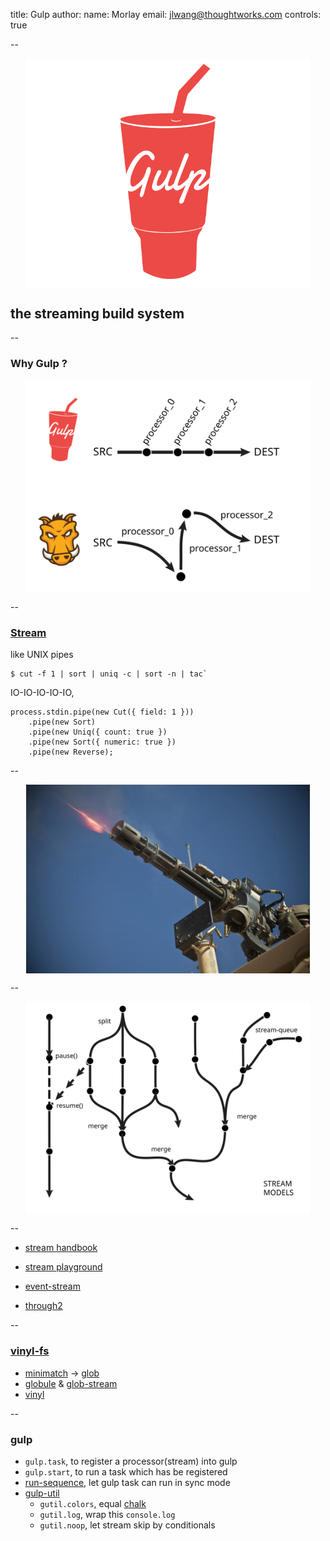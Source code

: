 title: Gulp
author:
  name: Morlay
  email: jlwang@thoughtworks.com
controls: true

--

<style> img{ max-width:90%; display:block; margin:0 auto; } </style>

![Gulp](images/gulp-logo.svg)

## the streaming build system

--

### Why Gulp ?

![Diff Gulp & Grunt](images/diff-gulp-grunt.svg)

--

### [Stream](http://nodejs.org/api/stream.html)

like UNIX pipes

    $ cut -f 1 | sort | uniq -c | sort -n | tac`

IO-IO-IO-IO-IO,

    process.stdin.pipe(new Cut({ field: 1 }))
        .pipe(new Sort)
        .pipe(new Uniq({ count: true })
        .pipe(new Sort({ numeric: true })
        .pipe(new Reverse);
--

![stream-stream](images/stream-stream.jpg)

--

![streams](images/streams.svg)

--

* [stream handbook](https://github.com/substack/stream-handbook)
* [stream playground](http://nodestreams.com/)


* [event-stream](https://www.npmjs.org/package/event-stream)
* [through2](https://www.npmjs.org/package/through2)



--

### [vinyl-fs](https://www.npmjs.org/package/vinyl-fs)

* [minimatch](https://www.npmjs.org/package/minimatch) -> [glob](https://www.npmjs.org/package/glob)
* [globule](https://www.npmjs.org/package/globule) & [glob-stream](https://www.npmjs.org/package/glob-stream)
* [vinyl](https://www.npmjs.org/package/vinyl)

--

### gulp

* `gulp.task`, to register a processor(stream) into gulp
* `gulp.start`, to run a task which has be registered
* [run-sequence](https://www.npmjs.org/package/run-sequence), let gulp task can run in sync mode
* [gulp-util](https://www.npmjs.org/package/gulp-util)
  - `gutil.colors`, equal [chalk](https://www.npmjs.org/package/chalk)
  - `gutil.log`, wrap this `console.log`
  - `gutil.noop`, let stream skip by conditionals